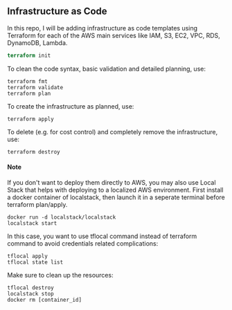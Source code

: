 ## Infrastructure as Code
In this repo, I will be adding infrastructure as code templates using Terraform for each of the AWS main services like IAM, S3, EC2, VPC, RDS, DynamoDB, Lambda.
```terraform
terraform init
```
To clean the code syntax, basic validation and detailed planning, use:
```
terraform fmt
terraform validate
terraform plan
```
To create the infrastructure as planned, use:
```
terraform apply
```
To delete (e.g. for cost control) and completely remove the infrastructure, use:
```
terraform destroy
```
#### Note
If you don't want to deploy them directly to AWS, you may also use Local Stack that helps with deploying to a localized AWS environment. 
First install a docker container of localstack, then launch it in a seperate terminal before terraform plan/apply.
```
docker run -d localstack/localstack
localstack start
```
In this case, you want to use tflocal command instead of terraform command to avoid credentials related complications:
```
tflocal apply
tflocal state list
```
Make sure to clean up the resources:
```
tflocal destroy
localstack stop
docker rm [container_id]
```
